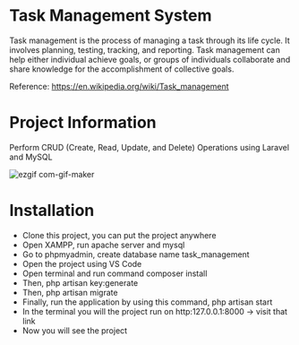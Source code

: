 # Task Management System

Task management is the process of managing a task through its life cycle. It involves planning, testing, tracking, and reporting. Task management can help either individual achieve goals, or groups of individuals collaborate and share knowledge for the accomplishment of collective goals.

Reference: https://en.wikipedia.org/wiki/Task_management

# Project Information

Perform CRUD (Create, Read, Update, and Delete) Operations using Laravel and MySQL

![ezgif com-gif-maker](https://user-images.githubusercontent.com/74645297/207726034-44a76d8d-4bdc-4d47-97cb-e55160aba7b9.gif)

# Installation
- Clone this project, you can put the project anywhere
- Open XAMPP, run apache server and mysql
- Go to phpmyadmin, create database name task_management
- Open the project using VS Code
- Open terminal and run command composer install
- Then, php artisan key:generate
- Then, php artisan migrate
- Finally, run the application by using this command, php artisan start
- In the terminal you will the project run on http:127.0.0.1:8000 -> visit that link
- Now you will see the project

